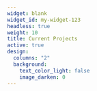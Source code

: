 ```yaml
---
widget: blank
widget_id: my-widget-123
headless: true
weight: 10
title: Current Projects
active: true
design:
  columns: "2"
  background:
    text_color_light: false
    image_darken: 0
---
```

